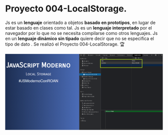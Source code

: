 # Proyecto 004-LocalStorage.
Js es un **lenguaje** orientado a objetos **basado en prototipos**, en lugar de estar basado en clases como tal. Js es un **lenguaje interpretado** por el navegador por lo que no se necesita compilarse como otros lenguajes. Js en un **lenguaje dinámico sin tipado** quiere decir que no se especifica el tipo de dato . Se realizó el Proyecto 004-LocalStorage.  🏆
<br><br>
<img src="img/pweb.png" alt="Proyecto 004-LocalStorage.|Front-end developer| Tecnologías utilizada Js.">
